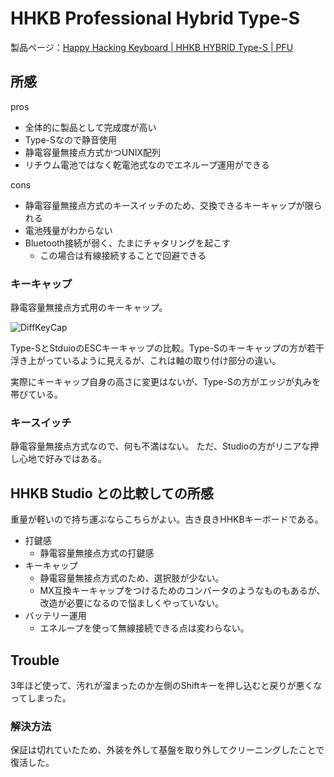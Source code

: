 # HHKB Professional Hybrid Type-S

製品ページ：[Happy Hacking Keyboard | HHKB HYBRID Type-S | PFU](https://happyhackingkb.com/jp/products/hybrid_types/)

## 所感

pros
- 全体的に製品として完成度が高い
- Type-Sなので静音使用
- 静電容量無接点方式かつUNIX配列
- リチウム電池ではなく乾電池式なのでエネループ運用ができる

cons
- 静電容量無接点方式のキースイッチのため、交換できるキーキャップが限られる
- 電池残量がわからない
- Bluetooth接続が弱く、たまにチャタリングを起こす
    - この場合は有線接続することで回避できる

### キーキャップ

静電容量無接点方式用のキーキャップ。

![DiffKeyCap](/img/devices/hybrid-types/type-s_esc_key.png)

Type-SとStduioのESCキーキャップの比較。Type-Sのキーキャップの方が若干浮き上がっているように見えるが、これは軸の取り付け部分の違い。

実際にキーキャップ自身の高さに変更はないが、Type-Sの方がエッジが丸みを帯びている。

### キースイッチ

静電容量無接点方式なので、何も不満はない。
ただ、Studioの方がリニアな押し心地で好みではある。

## HHKB Studio との比較しての所感

重量が軽いので持ち運ぶならこちらがよい。古き良きHHKBキーボードである。

- 打鍵感
    - 静電容量無接点方式の打鍵感
- キーキャップ
    - 静電容量無接点方式のため、選択肢が少ない。
    - MX互換キーキャップをつけるためのコンバータのようなものもあるが、改造が必要になるので悩ましくやっていない。
- バッテリー運用
    - エネループを使って無線接続できる点は変わらない。

## Trouble

3年ほど使って、汚れが溜まったのか左側のShiftキーを押し込むと戻りが悪くなってしまった。

### 解決方法

保証は切れていたため、外装を外して基盤を取り外してクリーニングしたことで復活した。
